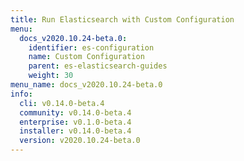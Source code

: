 ```yaml
---
title: Run Elasticsearch with Custom Configuration
menu:
  docs_v2020.10.24-beta.0:
    identifier: es-configuration
    name: Custom Configuration
    parent: es-elasticsearch-guides
    weight: 30
menu_name: docs_v2020.10.24-beta.0
info:
  cli: v0.14.0-beta.4
  community: v0.14.0-beta.4
  enterprise: v0.1.0-beta.4
  installer: v0.14.0-beta.4
  version: v2020.10.24-beta.0
---
```


